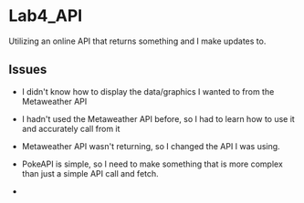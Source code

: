 # Lab4_API
Utilizing an online API that returns something and I make updates to.


## Issues

- I didn't know how to display the data/graphics I wanted to from the Metaweather API

- I hadn't used the Metaweather API before, so I had to learn how to use it and accurately call from it

- Metaweather API wasn't returning, so I changed the API I was using.

- PokeAPI is simple, so I need to make something that is more complex than just a simple API call and fetch.

- 